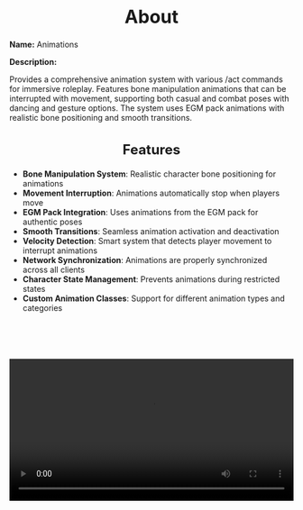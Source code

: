 <h1 style="text-align:center; font-size:2rem; font-weight:bold;">About</h1>

**Name:**
Animations

**Description:**

Provides a comprehensive animation system with various /act commands for immersive roleplay. Features bone manipulation animations that can be interrupted with movement, supporting both casual and combat poses with dancing and gesture options. The system uses EGM pack animations with realistic bone positioning and smooth transitions.

<h2 style="text-align:center; font-size:1.5rem; font-weight:bold;">Features</h2>

- **Bone Manipulation System**: Realistic character bone positioning for animations
- **Movement Interruption**: Animations automatically stop when players move
- **EGM Pack Integration**: Uses animations from the EGM pack for authentic poses
- **Smooth Transitions**: Seamless animation activation and deactivation
- **Velocity Detection**: Smart system that detects player movement to interrupt animations
- **Network Synchronization**: Animations are properly synchronized across all clients
- **Character State Management**: Prevents animations during restricted states
- **Custom Animation Classes**: Support for different animation types and categories

<br><br>

<p align="center">
  <video width="900" style="max-width:100%; margin-bottom: 40px; margin-top: 20px;" controls>
    <source src="https://github.com/LiliaFramework/Modules/raw/refs/heads/gh-pages/animations.mp4" type="video/mp4">
    Your browser does not support the video tag.
  </video>
</p>

<br><br>